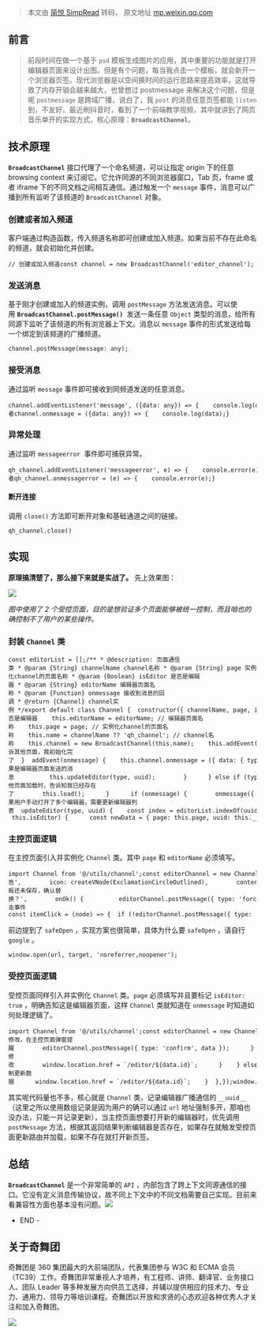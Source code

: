 > 本文由 [简悦 SimpRead](http://ksria.com/simpread/) 转码， 原文地址 [mp.weixin.qq.com](https://mp.weixin.qq.com/s/OChbJt7pfvxh54Vp5H-IUQ)

前言
--

> 前段时间在做一个基于 `psd` 模板生成图片的应用，其中重要的功能就是打开编辑器页面来设计出图。但是有个问题，每当我点击一个模板，就会新开一个浏览器页签。现代浏览器是以空间换时间的运行思路来提高效率，这就导致了内存开销会越来越大，也曾想过 postmessage 来解决这个问题，但是呢 `postmessage` 是跨域广播，说白了，我 `post` 的消息任意页签都能 `listen` 到，不友好。最近刷抖音时，看到了一个前端教学视频，其中就讲到了网页音乐单开的实现方式，核心原理：**`BroadcastChannel`**。

技术原理
----

**`BroadcastChannel`** 接口代理了一个命名频道，可以让指定 origin 下的任意 browsing context 来订阅它。它允许同源的不同浏览器窗口，Tab 页，frame 或者 iframe 下的不同文档之间相互通信。通过触发一个 `message` 事件，消息可以广播到所有监听了该频道的 `BroadcastChannel` 对象。

### 创建或者加入频道

客户端通过构造函数，传入频道名称即可创建或加入频道。如果当前不存在此命名的频道，就会初始化并创建。

```
// 创建或加入频道const channel = new BroadcastChannel('editor_channel');
```

### 发送消息

基于刚才创建或加入的频道实例，调用 `postMessage` 方法发送消息。可以使用 **`BroadcastChannel.postMessage()`**  发送一条任意 `Object` 类型的消息，给所有同源下监听了该频道的所有浏览器上下文。消息以 `message` 事件的形式发送给每一个绑定到该频道的广播频道。

```
channel.postMessage(message: any);
```

### 接受消息

通过监听 `message` 事件即可接收到同频道发送的任意消息。

```
channel.addEventListener('message', ({data: any}) => {    console.log(data);})// 或者channel.onmessage = ({data: any}) => {    console.log(data);}
```

### 异常处理

通过监听 `messageerror`  事件即可捕获异常。

```
qh_channel.addEventListener('messageerror', e) => {    console.error(e);})// 或者qh_channel.onmessagerror = (e) => {    console.error(e);}
```

#### 断开连接

调用 `close()` 方法即可断开对象和基础通道之间的链接。

```
qh_channel.close()
```

实现
--

**原理搞清楚了，那么接下来就是实战了。** 先上效果图：

![](https://mmbiz.qpic.cn/mmbiz_gif/cAd6ObKOzEDGIb0ESicAW2DEffrN6T9a434I7JLqOmrkmvBibo5t9MPJCUFT8v2jefGKqFXib35aQRJ0lXzjRJtHQ/640?wx_fmt=gif)

_图中使用了 2 个受控页面，目的是想验证多个页面能够被统一控制，而且咱也的确控制不了用户的某些操作。_

### 封装 `Channel` 类

```
const editorList = [];/** * @description: 页面通信类 * @param {String} channelName channel名称 * @param {String} page 实例化channel的页面名称 * @param {Boolean} isEditor 是否是编辑器 * @param {String} editorName 编辑器页面名称 * @param {Function} onmessage 接收到消息的回调 * @return {Channel} channel实例 */export default class Channel {  constructor({ channelName, page, isEditor = false, editorName, onmessage }) {    if (!page) throw new Error('page is required');    if (!isEditor && !editorName) throw new Error('editorName is required');    this.__uuid__ = Math.random().toString(36).substr(2);    this.isEditor = isEditor; // 是否是编辑器    this.editorName = editorName; // 编辑器页面名称    this.page = page; // 实例化channel的页面名称    this.name = channelName ?? 'qh_channel'; // channel名称    this.channel = new BroadcastChannel(this.name);    this.addEvent(onmessage);    this.load(); // 告诉其他页面，我初始化完了  }  addEvent(onmessage) {    this.channel.onmessage = ({ data: { type, page, data, uuid } }) => {      if (!this.isEditor) {        if (page === this.editorName) {          // 如果是编辑器页面发送的消息          this.updateEditor(type, uuid);        }      } else if (type === 'load' && page !== this.page) {        // 其他页面加载时，告诉知我已经存在了        this.load();      }      if (onmessage) {        onmessage({ type, page, data });      }    };  }  // 如果用户手动打开了多个编辑器，需要更新编辑器列表  updateEditor(type, uuid) {    const index = editorList.indexOf(uuid);    if (type === 'load') {      if (index === -1) {        editorList.push(uuid);      }    } else if (type === 'unload') {      if (index !== -1) {        editorList.splice(index, 1);      }    }  }  postMessage(data) {    if (!!editorList.length || this.isEditor) {      const newData = { page: this.page, uuid: this.__uuid__, ...JSON.parse(JSON.stringify(data)) };      this.channel.postMessage(newData);      return true;    }    return false;  }  load() {    this.channel.postMessage({ type: 'load', uuid: this.__uuid__, page: this.page });  }  unload() {    this.channel.postMessage({ type: 'unload', uuid: this.__uuid__, page: this.page });    this.channel.onmessage = null;    this.channel.close();  }  close() {}}
```

### 主控页面逻辑

在主控页面引入并实例化 `Channel` 类。其中 `page` 和 `editorName` 必须填写。

```
import Channel from '@/utils/channel';const editorChannel = new Channel({  page: 'template_index',  editorName: 'editor_index',  onmessage: ({ type, page, data }) => {    if (type === 'confirm' && page === 'editor_index') {      Modal.confirm({        title: '警告',        icon: createVNode(ExclamationCircleOutlined),        content: '模板还未保存，确认替换？',        onOk() {          editorChannel.postMessage({ type: 'force_data', data });        },      });    }  },});window.onunload = () => {  editorChannel.unload();};onUnmounted(() => {  editorChannel.unload();}); // 点击事件const itemClick = (node) => {  if (!editorChannel.postMessage({ type: 'data', data: node })) {    const rt = router.resolve(`/editor/${node.id}`);    safeOpen(rt.href);  }};
```

前边提到了 `safeOpen` ，实现方案也很简单，具体为什么要 `safeOpen` ，请自行 `google` 。

```
window.open(url, target, 'noreferrer,noopener');
```

### 受控页面逻辑

受控页面同样引入并实例化 `Channel` 类。`page` 必须填写并且要标记 `isEditor: true` ，明确告知这是编辑器页面，这样 `Channel` 类就知道在 `onmessage` 时知道如何处理逻辑了。

```
import Channel from '@/utils/channel';const editorChannel = new Channel({  page: 'editor_index',  isEditor: true,  onmessage: ({ type, data }) => {    if (type === 'data') {      if (dirty) {        // 有修改，在主控页面弹窗提醒        editorChannel.postMessage({ type: 'confirm', data });      } else {        // 无修改        window.location.href = `/editor/${data.id}`;      }    } else if (type === 'force_data') {      // 强制更新数据      window.location.href = `/editor/${data.id}`;    }  },});window.onunload = () => {  editorChannel.unload();};onUnmounted(() => {  editorChannel.unload();});
```

其实呢代码量也不多，核心就是 `Channel` 类，记录编辑器广播通信的 `__uuid__` （这里之所以使用数组记录是因为用户的确可以通过 `url` 地址强制多开，那咱也没办法，只能一并记录更新），当主控页面想要打开新的编辑器时，优先调用 `postMessage` 方法，根据其返回结果判断编辑器是否存在，如果存在就触发受控页面更新路由并加载，如果不存在就打开新页签。

总结
--

**`BroadcastChannel`** 是一个非常简单的 `API` ，内部包含了跨上下文同源通信的接口。它没有定义消息传输协议，故不同上下文中的不同文档需要自己实现。目前来看兼容性方面也基本没有问题。![](https://mmbiz.qpic.cn/mmbiz_png/cAd6ObKOzEDGIb0ESicAW2DEffrN6T9a4rIN4g4iaibSuhxpEsSmVQImy2oh4U5c97cR5iaWLrriaNzT2MeFyvhZYSw/640?wx_fmt=png)

- END -

关于奇舞团
-----

奇舞团是 360 集团最大的大前端团队，代表集团参与 W3C 和 ECMA 会员（TC39）工作。奇舞团非常重视人才培养，有工程师、讲师、翻译官、业务接口人、团队 Leader 等多种发展方向供员工选择，并辅以提供相应的技术力、专业力、通用力、领导力等培训课程。奇舞团以开放和求贤的心态欢迎各种优秀人才关注和加入奇舞团。

![](https://mmbiz.qpic.cn/mmbiz_png/cAd6ObKOzEBLicibtcprJISN18FgTtg2N1ichPnMqRhicrP20VfwnC4vday7gtEoiaSynIH1bas4N5kgicliakrLdtT2Q/640?wx_fmt=png&wxfrom=5&wx_lazy=1&wx_co=1)